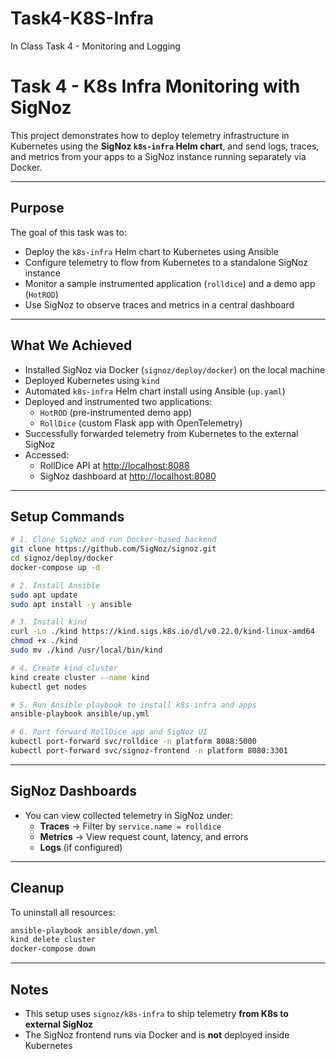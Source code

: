 # Task4-K8S-Infra
In Class Task 4 - Monitoring and Logging

# Task 4 - K8s Infra Monitoring with SigNoz

This project demonstrates how to deploy telemetry infrastructure in Kubernetes using the **SigNoz `k8s-infra` Helm chart**, and send logs, traces, and metrics from your apps to a SigNoz instance running separately via Docker.

---

## Purpose

The goal of this task was to:
- Deploy the `k8s-infra` Helm chart to Kubernetes using Ansible
- Configure telemetry to flow from Kubernetes to a standalone SigNoz instance
- Monitor a sample instrumented application (`rolldice`) and a demo app (`HotROD`)
- Use SigNoz to observe traces and metrics in a central dashboard

---

## What We Achieved

- Installed SigNoz via Docker (`signoz/deploy/docker`) on the local machine
- Deployed Kubernetes using `kind`
- Automated `k8s-infra` Helm chart install using Ansible (`up.yaml`)
- Deployed and instrumented two applications:
  - `HotROD` (pre-instrumented demo app)
  - `RollDice` (custom Flask app with OpenTelemetry)
- Successfully forwarded telemetry from Kubernetes to the external SigNoz
- Accessed:
  - RollDice API at [http://localhost:8088](http://localhost:8088)
  - SigNoz dashboard at [http://localhost:8080](http://localhost:8080)

---

## Setup Commands

```bash
# 1. Clone SigNoz and run Docker-based backend
git clone https://github.com/SigNoz/signoz.git
cd signoz/deploy/docker
docker-compose up -d

# 2. Install Ansible
sudo apt update
sudo apt install -y ansible

# 3. Install kind
curl -Lo ./kind https://kind.sigs.k8s.io/dl/v0.22.0/kind-linux-amd64
chmod +x ./kind
sudo mv ./kind /usr/local/bin/kind

# 4. Create kind cluster
kind create cluster --name kind
kubectl get nodes

# 5. Run Ansible playbook to install k8s-infra and apps
ansible-playbook ansible/up.yml

# 6. Port forward RollDice app and SigNoz UI
kubectl port-forward svc/rolldice -n platform 8088:5000
kubectl port-forward svc/signoz-frontend -n platform 8080:3301
```

---

## SigNoz Dashboards

- You can view collected telemetry in SigNoz under:
  - **Traces** → Filter by `service.name = rolldice`
  - **Metrics** → View request count, latency, and errors
  - **Logs** (if configured)

---

## Cleanup

To uninstall all resources:

```bash
ansible-playbook ansible/down.yml
kind delete cluster
docker-compose down
```

---

## Notes

- This setup uses `signoz/k8s-infra` to ship telemetry **from K8s to external SigNoz**
- The SigNoz frontend runs via Docker and is **not** deployed inside Kubernetes
